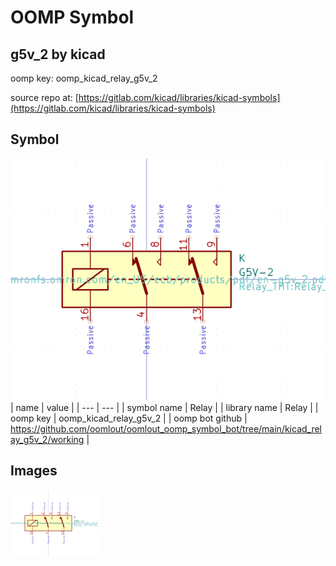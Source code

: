 # OOMP Symbol  
## g5v_2  by kicad  
  
oomp key: oomp_kicad_relay_g5v_2  
  
source repo at: [https://gitlab.com/kicad/libraries/kicad-symbols](https://gitlab.com/kicad/libraries/kicad-symbols)  
## Symbol  
  
[![working.png](working_600.png)](working.png)  
| name | value | 
| --- | --- | 
| symbol name | Relay | 
| library name | Relay | 
| oomp key | oomp_kicad_relay_g5v_2 | 
| oomp bot github | https://github.com/oomlout/oomlout_oomp_symbol_bot/tree/main/kicad_relay_g5v_2/working | 
## Images  
  
[![working.png](working_140.png)](working.png)  
